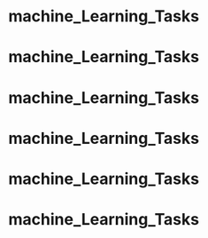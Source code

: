 # machine_Learning_Tasks
# machine_Learning_Tasks
# machine_Learning_Tasks
# machine_Learning_Tasks
# machine_Learning_Tasks
# machine_Learning_Tasks
